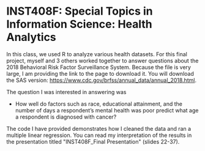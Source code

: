 # INST408F: Special Topics in Information Science: Health Analytics

In this class, we used R to analyze various health datasets. For this final project, myself and 3 others worked together to answer questions about the 2018 Behavioral Risk Factor Surveillance System. Because the file is very large, I am providing the link to the page to download it. You will download the SAS version: https://www.cdc.gov/brfss/annual_data/annual_2018.html.

The question I was interested in answering was
- How well do factors such as race, educational attainment, and the number of days a respondent’s mental health was poor predict what age a respondent is diagnosed with cancer?

The code I have provided demonstrates how I cleaned the data and ran a multiple linear regression. You can read my interpretation of the results in the presentation titled "INST408F_Final Presentation" (slides 22-37).

